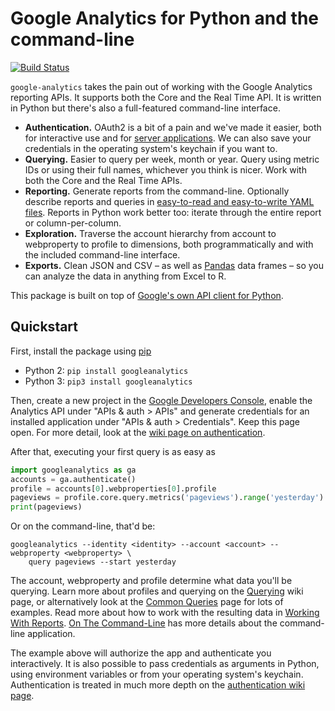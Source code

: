 # Google Analytics for Python and the command-line

[![Build Status](https://travis-ci.org/debrouwere/google-analytics.svg)](https://travis-ci.org/debrouwere/google-analytics)

`google-analytics` takes the pain out of working with the Google Analytics reporting APIs. It supports both the Core and the Real Time API. It is written in Python but there's also a full-featured command-line interface.

* **Authentication.** OAuth2 is a bit of a pain and we've made it easier, both for interactive use and for [server applications][rauth]. We can also save your credentials in the operating system's keychain if you want to.
* **Querying.** Easier to query per week, month or year. Query using metric IDs or using their full names, whichever you think is nicer. Work with both the Core and the Real Time APIs.
* **Reporting.** Generate reports from the command-line. Optionally describe reports and queries in [easy-to-read and easy-to-write YAML files][yaml]. Reports in Python work better too: iterate through the entire report or column-per-column.
* **Exploration.** Traverse the account hierarchy from account to webproperty to profile to dimensions, both programmatically and with the included command-line interface.
* **Exports.** Clean JSON and CSV – as well as [Pandas](http://pandas.pydata.org/) data frames – so you can analyze the data in anything from Excel to R.

This package is built on top of [Google's own API client for Python][apiclient].

[rauth]: https://github.com/debrouwere/google-analytics/blob/master/examples/server.py
[yaml]: https://github.com/debrouwere/google-analytics/blob/master/examples/query.yml
[apiclient]: https://developers.google.com/api-client-library/python/start/installation

## Quickstart

First, install the package using [pip](https://pip.pypa.io/en/latest/)

* Python 2: `pip install googleanalytics`
* Python 3: `pip3 install googleanalytics`

Then, create a new project in the [Google Developers Console](https://console.developers.google.com), enable the  Analytics API under "APIs & auth > APIs" and generate credentials for an installed application under "APIs & auth > Credentials". Keep this page open. For more detail, look at the [wiki page on authentication](https://github.com/debrouwere/google-analytics/wiki/Authentication).

After that, executing your first query is as easy as

```python
import googleanalytics as ga
accounts = ga.authenticate()
profile = accounts[0].webproperties[0].profile
pageviews = profile.core.query.metrics('pageviews').range('yesterday').value
print(pageviews)
```

Or on the command-line, that'd be:

```shell
googleanalytics --identity <identity> --account <account> --webproperty <webproperty> \
    query pageviews --start yesterday
```

The account, webproperty and profile determine what data you'll be querying. Learn more about profiles and querying on the [Querying](https://github.com/debrouwere/google-analytics/wiki/Querying) wiki page, or alternatively look at the [Common Queries](https://github.com/debrouwere/google-analytics/wiki/Common-Queries) page for lots of examples. Read more about how to work with the resulting data in [Working With Reports](https://github.com/debrouwere/google-analytics/wiki/Working-With-Reports). [On The Command-Line](https://github.com/debrouwere/google-analytics/wiki/On-The-Command-Line) has more details about the command-line application.

The example above will authorize the app and authenticate you interactively. It is also possible to pass credentials
as arguments in Python, using environment variables or from your operating system's keychain. Authentication is treated in much more depth on the [authentication wiki page](https://github.com/debrouwere/google-analytics/wiki/Authentication).